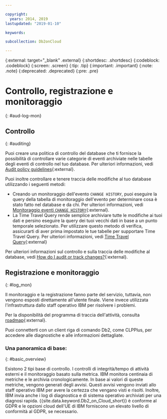```yaml
---

copyright:
  years: 2014, 2019
lastupdated: "2019-01-10"

keywords: 

subcollection: Db2onCloud

---
```


<!-- Attribute definitions --> 
{:external: target="_blank" .external}
{:shortdesc: .shortdesc}
{:codeblock: .codeblock}
{:screen: .screen}
{:tip: .tip}
{:important: .important}
{:note: .note}
{:deprecated: .deprecated}
{:pre: .pre}

# Controllo, registrazione e monitoraggio
{: #aud-log-mon}

## Controllo
{: #auditing}

Puoi creare una politica di controllo del database che ti fornisce la possibilità di controllare varie categorie di eventi archiviate nelle tabelle degli eventi di controllo nel tuo database. Per ulteriori informazioni, vedi [Audit policy guidelines](https://www.ibm.com/support/knowledgecenter/SSFMBX/com.ibm.swg.im.dashdb.security.doc/doc/audit_policy_guidelines.html){:external}.

Puoi inoltre controllare e tenere traccia delle modifiche al tuo database utilizzando i seguenti metodi:
* Creando un monitoraggio dell'evento `CHANGE HISTORY`, puoi eseguire la query della tabella di monitoraggio dell'evento per determinare cosa è stato fatto nel database e da chi. Per ulteriori informazioni, vedi [Monitoraggio eventi `CHANGE HISTORY`](https://www.ibm.com/support/knowledgecenter/en/SSEPGG_11.1.0/com.ibm.db2.luw.sql.ref.doc/doc/r0059363.html){:external}.
* La Time Travel Query rende semplice archiviare tutte le modifiche ai tuoi dati e persino eseguire la query dei tuoi vecchi dati in base a un punto temporale selezionato. Per utilizzare questo metodo di verifica, assicurarti di aver prima impostato le tue tabelle per supportare Time Travel Query. Per ulteriori informazioni, vedi [Time Travel Query](https://developer.ibm.com/answers/questions/426878/how-do-i-use-time-travel-query-in-db2-or-db2-on-cl/){:external}

Per ulteriori informazioni sul controllo e sulla traccia delle modifiche al database, vedi [How do I audit or track changes?](https://developer.ibm.com/answers/questions/427780/how-can-i-audit-or-track-changes-dropped-tables-to.html){:external}.

## Registrazione e monitoraggio
{: #log_mon}

Il monitoraggio e la registrazione fanno parte del servizio, tuttavia, non vengono esposti direttamente all'utente finale. Viene invece utilizzata l'infrastruttura dallo staff operativo IBM per risolvere i problemi.  

Per la disponibilità del programma di traccia dell'attività, consulta [roadmap](https://ibm.biz/db2oncloud-roadmap){:external}.

Puoi connetterti con un client riga di comando Db2, come CLPPlus, per accedere alle diagnostiche e alle informazioni dettagliate.

### Una panoramica di base:
{: #basic_overview}

Esistono 2 tipi base di controllo. I controlli di integrità/tempo di attività esterni e il monitoraggio basato sulla metrica. IBM monitora centinaia di metriche e le archivia cronologicamente. In base ai valori di queste metriche, vengono generati degli avvisi. Questi avvisi vengono inviati allo staff operativo IBM per avere la certezza che vengano visti e risolti. Inoltre, IBM invia anche i log di diagnostica e di sistema operativo archiviati per una diagnosi rapida. {{site.data.keyword.Db2_on_Cloud_short}} è conforme al GDPR e le opzioni cloud dell'UE di IBM forniscono un elevato livello di conformità al GDPR, se necessario.


